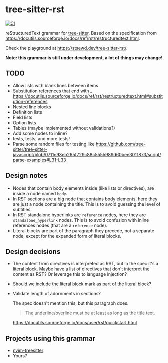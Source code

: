 # tree-sitter-rst

[![CI](https://github.com/stsewd/tree-sitter-rst/workflows/CI/badge.svg)](https://github.com/stsewd/tree-sitter-rst/actions?query=workflow%3ACI+branch%3Amaster)

reStructuredText grammar for [tree-sitter](https://tree-sitter.github.io/tree-sitter/).
Based on the specification from  <https://docutils.sourceforge.io/docs/ref/rst/restructuredtext.html>.

Check the playground at <https://stsewd.dev/tree-sitter-rst/>.

**Note: this grammar is still under development, a lot of things may change!**

## TODO

- Allow lists with blank lines between items
- Substitution references that end with _ https://docutils.sourceforge.io/docs/ref/rst/restructuredtext.html#substitution-references
- Nested line blocks
- Definition lists
- Field lists
- Option lists
- Tables (maybe implemented without validations?)
- Add some nodes to inline?
- tests, tests, and more tests!
- Parse some random files for testing like
  https://github.com/tree-sitter/tree-sitter-javascript/blob/0711e93eb265f729c88c5555989d60bee3011873/script/parse-examples#L31-L33

## Design notes

- Nodes that contain body elements inside (like lists or directives),
  are inside a node named `body`.
- In RST sections are a big node that contains body elements,
  here they are just a node containing the title.
  This is to avoid guessing the level of subtitles.
- In RST standalone hyperlinks are `reference` nodes,
  here they are `standalone_hyperlink` nodes.
  This is to avoid confusion with inline references nodes
  (that are a `reference` node).
- Literal blocks are part of the paragraph they precede, not a separate node,
  except for the expanded form of literal blocks.

## Design decisions

- The content from directives is interpreted as RST,
  but in the spec it's a literal block.
  Maybe have a list of directives that don't interpret the content as RST?
  Or leverage this to language injection?
- Should we include the literal block mark as part of the literal block?
- Validate length of adornments in sections?

  The spec doesn't mention this, but this paragraph does.

  > The underline/overline must be at least as long as the title text.

  https://docutils.sourceforge.io/docs/user/rst/quickstart.html


## Projects using this grammar

- [nvim-treesitter](https://github.com/nvim-treesitter/nvim-treesitter)
- Yours?
